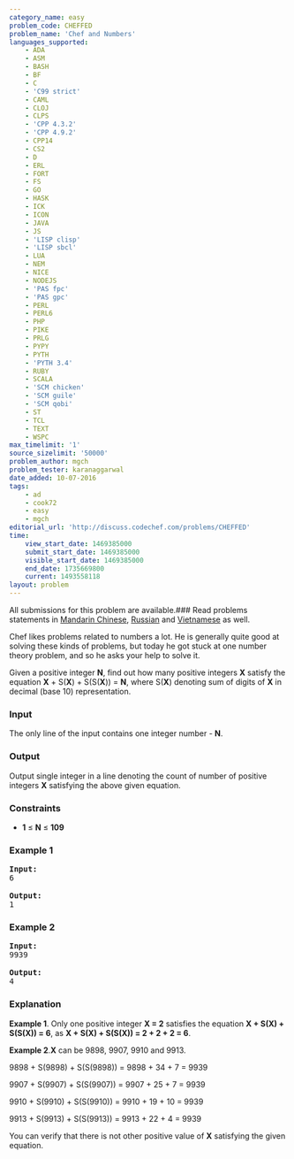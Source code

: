 ```yaml
---
category_name: easy
problem_code: CHEFFED
problem_name: 'Chef and Numbers'
languages_supported:
    - ADA
    - ASM
    - BASH
    - BF
    - C
    - 'C99 strict'
    - CAML
    - CLOJ
    - CLPS
    - 'CPP 4.3.2'
    - 'CPP 4.9.2'
    - CPP14
    - CS2
    - D
    - ERL
    - FORT
    - FS
    - GO
    - HASK
    - ICK
    - ICON
    - JAVA
    - JS
    - 'LISP clisp'
    - 'LISP sbcl'
    - LUA
    - NEM
    - NICE
    - NODEJS
    - 'PAS fpc'
    - 'PAS gpc'
    - PERL
    - PERL6
    - PHP
    - PIKE
    - PRLG
    - PYPY
    - PYTH
    - 'PYTH 3.4'
    - RUBY
    - SCALA
    - 'SCM chicken'
    - 'SCM guile'
    - 'SCM qobi'
    - ST
    - TCL
    - TEXT
    - WSPC
max_timelimit: '1'
source_sizelimit: '50000'
problem_author: mgch
problem_tester: karanaggarwal
date_added: 10-07-2016
tags:
    - ad
    - cook72
    - easy
    - mgch
editorial_url: 'http://discuss.codechef.com/problems/CHEFFED'
time:
    view_start_date: 1469385000
    submit_start_date: 1469385000
    visible_start_date: 1469385000
    end_date: 1735669800
    current: 1493558118
layout: problem
---
```

All submissions for this problem are available.###  Read problems statements in [Mandarin Chinese](http://www.codechef.com/download/translated/COOK72/mandarin/CHEFFED.pdf), [Russian](http://www.codechef.com/download/translated/COOK72/russian/CHEFFED.pdf) and [Vietnamese](http://www.codechef.com/download/translated/COOK72/vietnamese/CHEFFED.pdf) as well.

Chef likes problems related to numbers a lot. He is generally quite good at solving these kinds of problems, but today he got stuck at one number theory problem, and so he asks your help to solve it.

Given a positive integer **N**, find out how many positive integers **X** satisfy the equation **X** + S(**X**) + S(S(**X**)) = **N**, where S(**X**) denoting sum of digits of **X** in decimal (base 10) representation.

### Input

The only line of the input contains one integer number - **N**.

### Output

Output single integer in a line denoting the count of number of positive integers **X** satisfying the above given equation.

### Constraints

- **1** ≤ **N** ≤ **109**

### Example 1

<pre><b>Input:</b>
6

<b>Output:</b>
1
</pre>
### Example 2

<pre><b>Input:</b>
9939

<b>Output:</b>
4
</pre>
### Explanation

**Example 1**. Only one positive integer **X = 2** satisfies the equation **X + S(X) + S(S(X)) = 6**, as **X + S(X) + S(S(X)) = 2 + 2 + 2 = 6**.

**Example 2**.**X** can be 9898, 9907, 9910 and 9913.

9898 + S(9898) + S(S(9898)) = 9898 + 34 + 7 = 9939

9907 + S(9907) + S(S(9907)) = 9907 + 25 + 7 = 9939

9910 + S(9910) + S(S(9910)) = 9910 + 19 + 10 = 9939

9913 + S(9913) + S(S(9913)) = 9913 + 22 + 4 = 9939

You can verify that there is not other positive value of **X** satisfying the given equation.
